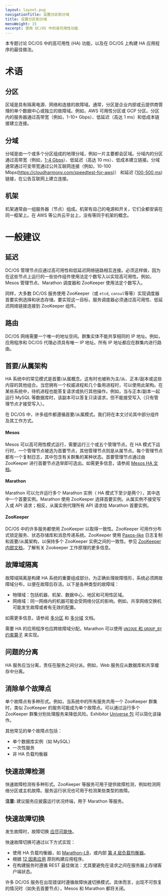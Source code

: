 ```yaml
---
layout: layout.pug
navigationTitle: 设置分区和分域
title: 设置分区和分域
menuWeight: 15
excerpt: 使用 DC/OS 中的高可用性功能
---
```


本专题讨论 DC/OS 中的高可用性 (HA) 功能，以及在 DC/OS 上构建 HA 应用程序的最佳做法。

# 术语

## 分区
区域是具有隔离电源、网络和连接的故障域。通常，分区是企业内部或云提供商管理的单个数据中心或独立的故障域。例如，AWS 可用性分区或 GCP 分区。分区内的服务器通过高带宽（例如，1-10+ Gbps）、低延迟（高达 1 ms）和低成本链接建立连接。

## 分域
分域是由一个或多个分区组成的地理分域，例如一片主要都会区域。分域内的分区通过高带宽（例如，[1-4 Gbps](https://blog.serverdensity.com/network-performance-aws-google-rackspace-softlayer/)）、低延迟（高达 10 ms）、低成本建立链接。分域通常通过可变带宽通过公共互联网连接（例如，10-100 Mbps(https://cloudharmony.com/speedtest-for-aws)） 和延迟 ([100-500 ms](https://www.concurrencylabs.com/blog/choose-your-aws-region-wisely/)) 链接，在公告互联网上建立连接。

## 机架
机架通常由一组服务器（节点）组成。机架有自己的电源和开关，它们全都安装在同一框架上。在 AWS 等公共云平台上，没有等同于机架的概念。

# 一般建议

## 延迟
DC/OS 管理节点应通过高可用性和低延迟网络链路相互连接。必须这样做，因为在这些节点上运行的一些协作组件使用法定个数写入以实现高可用性。例如，Mesos 管理节点、Marathon 调度器和 ZooKeeper 使用法定个数写入。

同样，大多数 DC/OS 服务使用 ZooKeeper（或 `etcd`, `consul`等等）实现调度器首要实例选择和状态存储。要实现这一目标，服务调度器必须通过高可用性、低延迟网络链接连接到 ZooKeeper 组件。

## 路由
DC/OS 网络需要一个唯一的地址空间。群集实体不能共享相同的 IP 地址。例如，应用程序和 DC/OS 代理必须具有唯一 IP 地址。所有 IP 地址都应在群集内进行路由。

## 首要/从属架构

HA 系统中的常见模式是首要/从属概念。这有时也被称为主/从、正本/副本或这些内容的其他组合。当您拥有一个权威进程和几个备用进程时，可以使用此架构。在某些系统中，待机进程也能答复请求或执行其他操作。例如，当与正本/副本一起运行 MySQL 等数据库时，该副本可以答复只读请求，但不能接受写入（只有管理节点才接受写入）。

在 DC/OS 中，许多组件都遵循首要/从属模式。我们将在本文讨论其中部分组件及其工作方式。

#### Mesos

Mesos 可以高可用性模式运行，需要运行三个或五个管理节点。在 HA 模式下运行时，一个管理节点被选为首要节点，其他管理节点则是从属节点。每个管理节点都有一个复制日志，其中包含有关群集的某种状态。首要管理节点通过由 ZooKeeper 进行首要节点选举即可选出。如需更多信息，请参阅 [Mesos HA 文档](https://mesos.apache.org/documentation/latest/high-availability/)。

#### Marathon

Marathon 可以允许运行多个 Marathon 实例（ HA 模式下至少是两个），其中选中一个首要实例。Marathon 使用 ZooKeeper 选择首要实例。从属实例不接受写入或 API 请求；相反，从属实例代理所有 API 请求给 Marathon 首要实例。

#### ZooKeeper

DC/OS 中的许多服务都使用 ZooKeeper 以取得一致性。ZooKeeper 可用作分布式锁定服务、状态存储库和消息传递系统。ZooKeeper 使用 [Paxos-like](https://en.wikipedia.org/wiki/Paxos_%28computer_science%29) 日志复制和首要/从属架构，以保持多个 ZooKeeper 实例之间的一致性。参见 [ZooKeeper 内部文档](https://zookeeper.apache.org/doc/r3.4.8/zookeeperInternals.html)，了解有关 Zookeeper 工作原理的更多信息。

## 故障域隔离
故障域隔离是构建 HA 系统的重要组成部分。为正确处理故障情形，系统必须跨故障域分布，以便在故障后存活。以下是各种类型的故障域：

 * 物理域：包括机器、机架、数据中心、地区和可用性区域。
 * 网络域：同一网络内的机器可能会受网络分区的影响。例如，共享网络交换机可能发生故障或者有无效的配置。

如需更多信息，请参阅 [多分区](/cn/1.11/installing/production/advanced-configuration/configuring-zones-regions/multi-zone/) 和 [多分域](/cn/1.11/installing/production/advanced-configuration/configuring-zones-regions/multi-region/) 文档。

需要 HA 的应用程序也应跨故障域分配。Marathon 可以使用 [`UNIQUE` 和 `GROUP_BY` 约束算子](https://mesosphere.github.io/marathon/docs/constraints.html) 来实现。

## 问题的分离

HA 服务应当分离，责任在服务之间分派。例如，Web 服务应从数据库和共享缓存中分离。

## 消除单个故障点

单个故障点有多种形式。例如，当系统中的所有服务共用一个 ZooKeeper 群集时，类似 ZooKeeper 的服务可能成为单个故障点。可以通过运行多个 ZooKeeper 群集分别处理服务来降低风险。Exhibitor [Universe 包](https://github.com/mesosphere/exhibitor-dcos) 可以简化该操作。

其他常见的单个故障点包括：

- 单个数据库实例（如 MySQL）
- 一次性服务
- 非 HA 负载均衡器

## 快速故障检测

快速故障检测有多种形式。ZooKeeper 等服务可用于提供故障检测，例如检测网络分区或主机故障。服务运行状况也可用于检测某些类型的故障。

<p class="message--note"><strong>注意: </strong> 建议服务应披露运行状况终端，用于 Marathon 等服务。
</p>

## 快速故障切换

发生故障时，故障切换 [应尽可能快](https://en.wikipedia.org/wiki/Fail-fast)。

快速故障切换可通过以下方式实现：

 * 使用 HA 负载均衡器，如 [Marathon-LB](/cn/1.11/networking/marathon-lb/)，或内部 [第 4 层负载均衡器](/cn/1.11/networking/load-balancing-vips/)。
 * 根据 [12 因素应用](http://12factor.net/) 原则构建应用程序。
 * 在构建服务时遵循 REST 最佳做法：尤其要避免在请求之间在服务器上存储客户端状态。

许多 DC/OS 服务在出现错误时遵循故障快速切换模式。具体而言，出现不可恢复的情况时（如失去首要节点），Mesos 和 Marathon 都将关闭。
